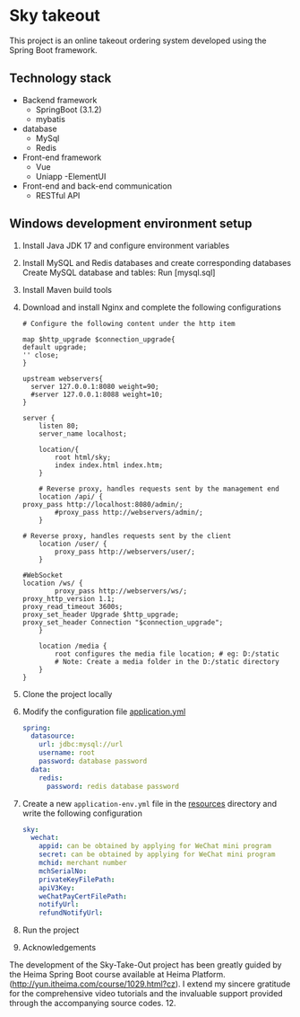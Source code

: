 # Sky takeout

This project is an online takeout ordering system developed using the Spring Boot framework.

## Technology stack

- Backend framework
   - SpringBoot (3.1.2)
   - mybatis
- database
   - MySql
   - Redis
- Front-end framework
   - Vue
   - Uniapp
   -ElementUI
- Front-end and back-end communication
   - RESTful API

## Windows development environment setup

1. Install Java JDK 17 and configure environment variables
2. Install MySQL and Redis databases and create corresponding databases
   Create MySQL database and tables: Run [mysql.sql]
4. Install Maven build tools
5. Download and install Nginx and complete the following configurations

    ```
    # Configure the following content under the http item

    map $http_upgrade $connection_upgrade{
    default upgrade;
    '' close;
    }

    upstream webservers{
      server 127.0.0.1:8080 weight=90;
      #server 127.0.0.1:8088 weight=10;
    }

    server {
        listen 80;
        server_name localhost;

        location/{
            root html/sky;
            index index.html index.htm;
        }

        # Reverse proxy, handles requests sent by the management end
        location /api/ {
    proxy_pass http://localhost:8080/admin/;
            #proxy_pass http://webservers/admin/;
        }

    # Reverse proxy, handles requests sent by the client
        location /user/ {
            proxy_pass http://webservers/user/;
        }

    #WebSocket
    location /ws/ {
            proxy_pass http://webservers/ws/;
    proxy_http_version 1.1;
    proxy_read_timeout 3600s;
    proxy_set_header Upgrade $http_upgrade;
    proxy_set_header Connection "$connection_upgrade";
        }

        location /media {
            root configures the media file location; # eg: D:/static
            # Note: Create a media folder in the D:/static directory
        }
    }
    ```

6. Clone the project locally
7. Modify the configuration file [application.yml](./sky-server/src/main/resources/application.yml)

    ```yml
    spring:
      datasource:
        url: jdbc:mysql://url
        username: root
        password: database password
      data:
        redis:
          password: redis database password
    ```

8. Create a new `application-env.yml` file in the [resources](./sky-server/src/main/resources/) directory and write the following configuration

    ```yml
    sky:
      wechat:
        appid: can be obtained by applying for WeChat mini program
        secret: can be obtained by applying for WeChat mini program
        mchid: merchant number
        mchSerialNo:
        privateKeyFilePath:
        apiV3Key:
        weChatPayCertFilePath:
        notifyUrl:
        refundNotifyUrl:
    ```

9. Run the project


10. Acknowledgements
    
The development of the Sky-Take-Out project has been greatly guided by the Heima Spring Boot course available at Heima Platform.(http://yun.itheima.com/course/1029.html?cz).
I extend my sincere gratitude for the comprehensive video tutorials and the invaluable support provided through the accompanying source codes.
12. 
